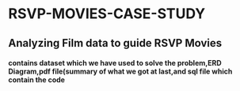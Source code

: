 # RSVP-MOVIES-CASE-STUDY
## Analyzing Film data to guide RSVP Movies
#### contains dataset which we have used to solve the problem,ERD Diagram,pdf file(summary of what we got at last,and sql file which contain the code
